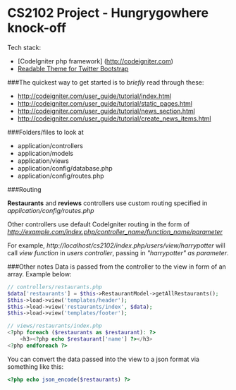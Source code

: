 # CS2102 Project - Hungrygowhere knock-off
Tech stack:
* [CodeIgniter php framework] (http://codeigniter.com)
* [Readable Theme for Twitter Bootstrap](http://bootswatch.com/readable/)


###The quickest way to get started is to *briefly* read through these:
* http://codeigniter.com/user_guide/tutorial/index.html
* http://codeigniter.com/user_guide/tutorial/static_pages.html
* http://codeigniter.com/user_guide/tutorial/news_section.html
* http://codeigniter.com/user_guide/tutorial/create_news_items.html


###Folders/files to look at
* application/controllers
* application/models
* application/views
* application/config/database.php
* application/config/routes.php


###Routing

**Restaurants** and **reviews** controllers use custom routing specified in 
*application/config/routes.php*

Other controllers use default CodeIgniter routing in the form of *http://example.com/index.php/controller_name/function_name/parameter*

For example, *http://localhost/cs2102/index.php/users/view/harrypotter*
will call *view function* in *users controller*, passing in *"harrypotter" as parameter*.

###Other notes
Data is passed from the controller to the view in form of an array. Example below:

```php
// controllers/restaurants.php
$data['restaurants'] = $this->RestaurantModel->getAllRestaurants();
$this->load->view('templates/header');
$this->load->view('restaurants/index', $data);
$this->load->view('templates/footer');
```

```php
// views/restaurants/index.php
<?php foreach ($restaurants as $restaurant): ?>
    <h3><?php echo $restaurant['name'] ?></h3>
<?php endforeach ?>
```

You can convert the data passed into the view to a json format via something like this:
```php
<?php echo json_encode($restaurants) ?>
```

